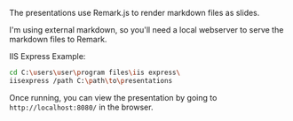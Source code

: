 The presentations use Remark.js to render markdown files as slides.

I'm using external markdown, so you'll need a local webserver to serve the markdown files to Remark.

IIS Express Example: 

```bash
cd C:\users\user\program files\iis express\
iisexpress /path C:\path\to\presentations
```

Once running, you can view the presentation by going to `http://localhost:8080/` in the browser.